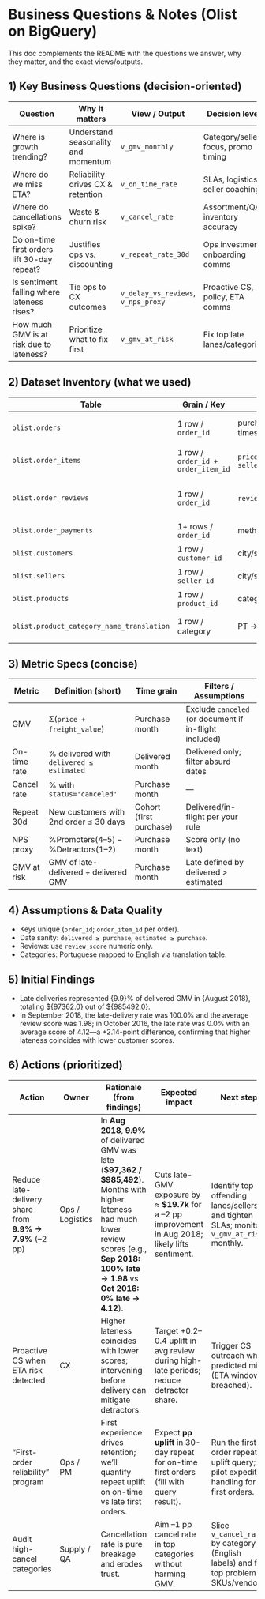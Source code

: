 # Business Questions & Notes (Olist on BigQuery)

This doc complements the README with the questions we answer, why they matter, and the exact views/outputs.

## 1) Key Business Questions (decision-oriented)

| Question | Why it matters | View / Output | Decision lever |
|---|---|---|---|
| Where is growth trending? | Understand seasonality and momentum | `v_gmv_monthly` | Category/seller focus, promo timing |
| Where do we miss ETA? | Reliability drives CX & retention | `v_on_time_rate` | SLAs, logistics, seller coaching |
| Where do cancellations spike? | Waste & churn risk | `v_cancel_rate` | Assortment/QA, inventory accuracy |
| Do on-time first orders lift 30-day repeat? | Justifies ops vs. discounting | `v_repeat_rate_30d` | Ops investment, onboarding comms |
| Is sentiment falling where lateness rises? | Tie ops to CX outcomes | `v_delay_vs_reviews`, `v_nps_proxy` | Proactive CS, policy, ETA comms |
| How much GMV is at risk due to lateness? | Prioritize what to fix first | `v_gmv_at_risk` | Fix top late lanes/categories |



## 2) Dataset Inventory (what we used)

| Table | Grain / Key | What it contains | Notes |
|---|---|---|---|
| `olist.orders` | 1 row / `order_id` | purchase/approved/delivered/estimated timestamps, status, `customer_id` | Delivery timing, cancellations |
| `olist.order_items` | 1 row / `order_id + order_item_id` | `price`, `freight_value`, `product_id`, `seller_id` | GMV, category, seller |
| `olist.order_reviews` | 1 row / `order_id` | `review_score` (1–5) | We use score only (language-agnostic) |
| `olist.order_payments` | 1+ rows / `order_id` | method, installments, value | Optional detail |
| `olist.customers` | 1 row / `customer_id` | city/state | Cohorts, geo cuts |
| `olist.sellers` | 1 row / `seller_id` | city/state | Lane analysis |
| `olist.products` | 1 row / `product_id` | category (PT) | Join to translation |
| `olist.product_category_name_translation` | 1 row / category | PT → English | English labels in charts |

## 3) Metric Specs (concise)

| Metric | Definition (short) | Time grain | Filters / Assumptions |
|---|---|---|---|
| GMV | Σ(`price + freight_value`) | Purchase month | Exclude `canceled` (or document if in-flight included) |
| On-time rate | % delivered with `delivered ≤ estimated` | Delivered month | Delivered only; filter absurd dates |
| Cancel rate | % with `status='canceled'` | Purchase month | — |
| Repeat 30d | New customers with 2nd order ≤ 30 days | Cohort (first purchase) | Delivered/in-flight per your rule |
| NPS proxy | %Promoters(4–5) − %Detractors(1–2) | Purchase month | Score only (no text) |
| GMV at risk | GMV of late-delivered ÷ delivered GMV | Purchase month | Late defined by delivered > estimated |

## 4) Assumptions & Data Quality

- Keys unique (`order_id`; `order_item_id` per order).  
- Date sanity: `delivered ≥ purchase`, `estimated ≥ purchase`.  
- Reviews: use `review_score` numeric only.  
- Categories: Portuguese mapped to English via translation table.  

## 5) Initial Findings

- Late deliveries represented {9.9}% of delivered GMV in {August 2018}, totaling ${97362.0} out of ${985492.0}. 
- In September 2018, the late-delivery rate was 100.0% and the average review score was 1.98; in October 2016, the late rate was 0.0% with an average score of 4.12—a +2.14-point difference, confirming that higher lateness coincides with lower customer scores.

## 6) Actions (prioritized)

| Action | Owner | Rationale (from findings) | Expected impact | Next step |
|---|---|---|---|---|
| Reduce late-delivery share from **9.9% → 7.9%** (–2 pp) | Ops / Logistics | In **Aug 2018**, **9.9%** of delivered GMV was late (**$97,362 / $985,492**). Months with higher lateness had much lower review scores (e.g., **Sep 2018: 100% late → 1.98** vs **Oct 2016: 0% late → 4.12**). | Cuts late-GMV exposure by ≈ **$19.7k** for a –2 pp improvement in Aug 2018; likely lifts sentiment. | Identify top offending lanes/sellers and tighten SLAs; monitor `v_gmv_at_risk` monthly. |
| Proactive CS when ETA risk detected | CX | Higher lateness coincides with lower scores; intervening before delivery can mitigate detractors. | Target +0.2–0.4 uplift in avg review during high-late periods; reduce detractor share. | Trigger CS outreach when predicted miss (ETA window breached). |
| “First-order reliability” program | Ops / PM | First experience drives retention; we’ll quantify repeat uplift on on-time vs late first orders. | Expect **pp uplift** in 30-day repeat for on-time first orders (fill with query result). | Run the first-order repeat uplift query; pilot expedited handling for first orders. |
| Audit high-cancel categories | Supply / QA | Cancellation rate is pure breakage and erodes trust. | Aim –1 pp cancel rate in top categories without harming GMV. | Slice `v_cancel_rate` by category (English labels) and fix top problem SKUs/vendors. |

